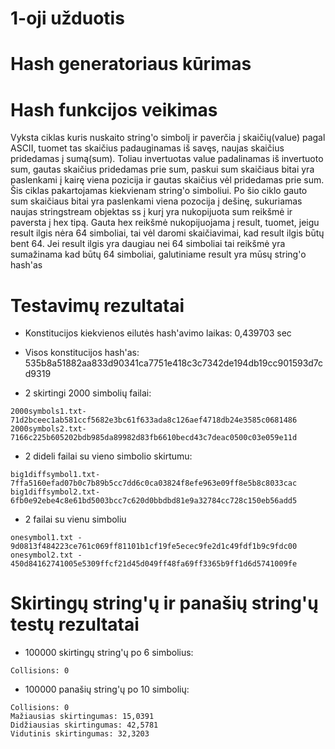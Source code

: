 # 1-oji užduotis

# Hash generatoriaus kūrimas

# Hash funkcijos veikimas

Vyksta ciklas kuris nuskaito string'o simbolį ir paverčia į skaičių(value) pagal ASCII, tuomet tas skaičius padauginamas iš savęs, naujas skaičius pridedamas į sumą(sum). Toliau invertuotas value padalinamas iš invertuoto sum, gautas skaičius pridedamas prie sum, paskui sum skaičiaus bitai yra paslenkami į kairę viena pozicija ir gautas skaičius  vėl pridedamas prie sum. Šis ciklas pakartojamas kiekvienam string'o simboliui. Po šio ciklo gauto sum skaičiaus bitai yra paslenkami viena pozocija į dešinę, sukuriamas naujas stringstream objektas ss į kurį yra nukopijuota sum reikšmė ir paversta į hex tipą. Gauta hex reikšmė nukopijuojama į result, tuomet, jeigu result ilgis nėra 64 simboliai, tai vėl daromi skaičiavimai, kad result ilgis būtų bent 64. Jei result ilgis yra daugiau nei 64 simboliai tai reikšmė yra sumažinama kad būtų 64 simboliai, galutiniame result yra mūsų string'o hash'as 

# Testavimų rezultatai

- Konstitucijos kiekvienos eilutės hash'avimo laikas: 0,439703 sec
- Visos konstitucijos hash'as: 535b8a51882aa833d90341ca7751e418c3c7342de194db19cc901593d7cd9319

- 2 skirtingi 2000 simbolių failai:
```
2000symbols1.txt- 71d2bceec1ab581ccf5682e3bc61f633ada8c126aef4718db24e3585c0681486
2000symbols2.txt- 7166c225b605202bdb985da89982d83fb6610becd43c7deac0500c03e059e11d
```
- 2 dideli failai su vieno simbolio skirtumu:
```
big1diffsymbol1.txt- 7ffa5160efad07b0c7b89b5cc7dd6c0ca03824f8efe963e09ff8e5b8c8033cac
big1diffsymbol2.txt- 6fb0e92ebe4c8e61bd5003bcc7c620d0bbdbd81e9a32784cc728c150eb56add5
```
- 2 failai su vienu simboliu
```
onesymbol1.txt - 9d0813f484223ce761c069ff81101b1cf19fe5ecec9fe2d1c49fdf1b9c9fdc00
onesymbol2.txt - 450d84162741005e5309ffcf21d45d049ff48fa69ff3365b9ff1d6d5741009fe
```

# Skirtingų string'ų ir panašių string'ų testų rezultatai

- 100000 skirtingų string'ų po 6 simbolius:
```
Collisions: 0
```
- 100000 panašių string'ų po 10 simbolių:
```
Collisions: 0
Mažiausias skirtingumas: 15,0391
Didžiausias skirtingumas: 42,5781
Vidutinis skirtingumas: 32,3203
```

